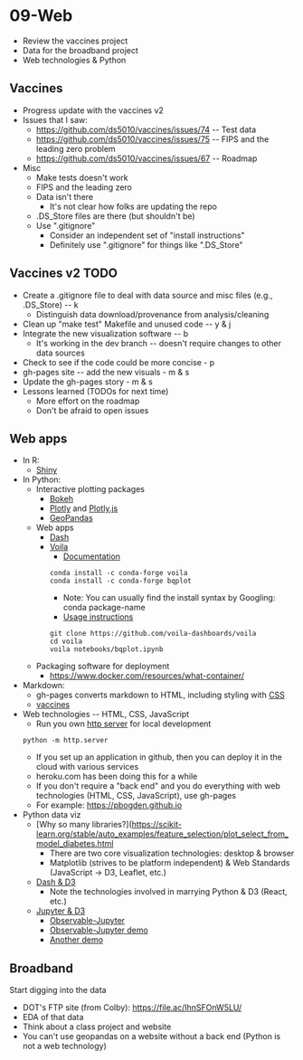 
# 09-Web

* Review the vaccines project
* Data for the broadband project
* Web technologies & Python 

## Vaccines

* Progress update with the vaccines v2
* Issues that I saw:
  * https://github.com/ds5010/vaccines/issues/74 -- Test data
  * https://github.com/ds5010/vaccines/issues/75 -- FIPS and the leading zero problem
  * https://github.com/ds5010/vaccines/issues/67 -- Roadmap
* Misc
  * Make tests doesn't work
  * FIPS and the leading zero
  * Data isn't there
    * It's not clear how folks are updating the repo
  * .DS_Store files are there (but shouldn't be)
  * Use ".gitignore"
    * Consider an independent set of "install instructions"
    * Definitely use ".gitignore" for things like ".DS_Store"

## Vaccines v2 TODO

* Create a .gitignore file to deal with data source and misc files (e.g., .DS_Store) -- k
  * Distinguish data download/provenance from analysis/cleaning
* Clean up "make test" Makefile and unused code -- y & j
* Integrate the new visualization software -- b
  * It's working in the dev branch -- doesn't require changes to other data sources
* Check to see if the code could be more concise - p
* gh-pages site -- add the new visuals - m & s
* Update the gh-pages story - m & s
* Lessons learned (TODOs for next time)
  * More effort on the roadmap
  * Don't be afraid to open issues 

## Web apps

* In R: 
  * [Shiny](https://shiny.rstudio.com/)
* In Python:
  * Interactive plotting packages
    * [Bokeh](https://docs.bokeh.org/en/latest/docs/user_guide/server.html)
    * [Plotly](https://plotly.com/javascript/) and [Plotly.js](https://github.com/plotly/plotly.js)
    * [GeoPandas](https://geopandas.org/en/stable/)
  * Web apps
    * [Dash](https://plotly.com/dash/)
    * [Voila](https://github.com/voila-dashboards/voila)
      * [Documentation](https://voila.readthedocs.io/en/stable/)
      ```
      conda install -c conda-forge voila
      conda install -c conda-forge bqplot
      ```
      * Note: You can usually find the install syntax by Googling: conda package-name
      * [Usage instructions](https://voila.readthedocs.io/en/stable/using.html)
      ```
      git clone https://github.com/voila-dashboards/voila
      cd voila
      voila notebooks/bqplot.ipynb
      ```
  * Packaging software for deployment
      * https://www.docker.com/resources/what-container/
* Markdown:
  * gh-pages converts markdown to HTML, including styling with [CSS](https://developer.mozilla.org/en-US/docs/Web/CSS)
  * [vaccines](ds5010.github.io/vaccines)
* Web technologies -- HTML, CSS, JavaScript
  * Run you own [http server](https://docs.python.org/3/library/http.server.html) for local development
  ```
  python -m http.server
  ```
  * If you set up an application in github, then you can deploy it in the cloud with various services
  * heroku.com has been doing this for a while
  * If you don't require a "back end" and you do everything with web technologies (HTML, CSS, JavaScript), use gh-pages
  * For example: https://pbogden.github.io
* Python data viz
  * [Why so many libraries?](https://scikit-learn.org/stable/auto_examples/feature_selection/plot_select_from_model_diabetes.html
    * There are two core visualization technologies: desktop & browser
    * Matplotlib (strives to be platform independent) & Web Standards (JavaScript -> D3, Leaflet, etc.)
  * [Dash & D3](https://dash.plotly.com/d3-react-components)
    * Note the technologies involved in marrying Python & D3 (React, etc.)
  * [Jupyter & D3](https://colab.research.google.com/drive/1HhbvoeR9IsxAIZQXYwuEoJjppWL2IZ3E)
    * [Observable-Jupyter](https://github.com/thomasballinger/observable-jupyter)
    * [Observable-Jupyter demo](notebooks/observable-jupyter.ipynb)
    * [Another demo](https://colab.research.google.com/drive/1bAl0cTXMmRLsvZj68M3fyvSmV0y87QLI#scrollTo=QHZ6jPqIpCbX)

## Broadband

Start digging into the data

* DOT's FTP site (from Colby): https://file.ac/IhnSFOnW5LU/
* EDA of that data
* Think about a class project and website
* You can't use geopandas on a website without a back end (Python is not a web technology)
